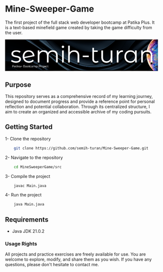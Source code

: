 # Mine-Sweeper-Game
The first project of the full stack web developer bootcamp at Patika Plus. It is a text-based minefield game created by taking the game difficulty from the user. 

[![Semih Turan Github Account](/readmeAssets/logo.png "Semih Turan Github Account")](https://github.com/semih-turan)

## Purpose

This repository serves as a comprehensive record of my learning journey, designed to document progress and provide a reference point for personal reflection and potential collaboration. Through its centralized structure, I aim to create an organized and accessible archive of my coding pursuits.

## Getting Started

1- Clone the repository
``` bash
    git clone https://github.com/semih-turan/Mine-Sweeper-Game.git   
```
2- Navigate to the repository
``` bash
    cd MineSweeperGame/src
```
3- Compile the project
``` bash
    javac Main.java
```
4- Run the project
``` bash
    java Main.java
```

## Requirements
- Java JDK 21.0.2

### Usage Rights

All projects and practice exercises are freely available for use. You are welcome to explore, modify, and share them as you wish. If you have any questions, please don't hesitate to contact me.